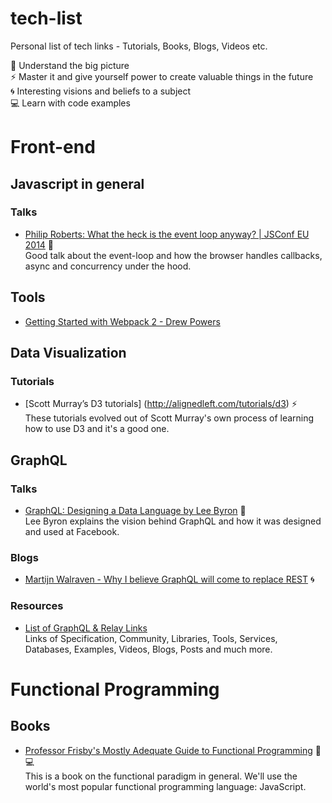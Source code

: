 # tech-list
Personal list of tech links - Tutorials, Books, Blogs, Videos etc.

:foggy: Understand the big picture  
:zap:	Master it and give yourself power to create valuable things in the future  
:cyclone:	Interesting visions and beliefs to a subject  
:computer: Learn with code examples

# Front-end

## Javascript in general

### Talks

- [Philip Roberts: What the heck is the event loop anyway? | JSConf EU 2014](https://youtu.be/8aGhZQkoFbQ) :foggy:  
Good talk about the event-loop and how the browser handles callbacks, async and concurrency under the hood.

## Tools

- [Getting Started with Webpack 2 - Drew Powers](https://blog.madewithenvy.com/getting-started-with-webpack-2-ed2b86c68783#.wbkp6z130)

## Data Visualization

### Tutorials

- [Scott Murray’s D3 tutorials] (http://alignedleft.com/tutorials/d3) :zap:  
These tutorials evolved out of Scott Murray's own process of learning how to use D3 and it's a good one.


## GraphQL

### Talks

- [GraphQL: Designing a Data Language by Lee Byron](https://youtu.be/Oh5oC98ztvI) :foggy:  
Lee Byron explains the vision behind GraphQL and how it was designed and used at Facebook.

### Blogs

- [Martijn Walraven - Why I believe GraphQL will come to replace REST](https://dev.to//reactiveconf/why-i-believe-graphql-will-come-to-replace-rest) :cyclone:

### Resources

- [List of GraphQL & Relay Links](https://github.com/chentsulin/awesome-graphql)  
Links of Specification, Community, Libraries, Tools, Services, Databases, Examples, Videos, Blogs, Posts and much more. 

# Functional Programming

## Books

- [Professor Frisby's Mostly Adequate Guide to Functional Programming](https://www.gitbook.com/book/drboolean/mostly-adequate-guide/details) :foggy: :computer:  
This is a book on the functional paradigm in general. We'll use the world's most popular functional programming language: JavaScript.

